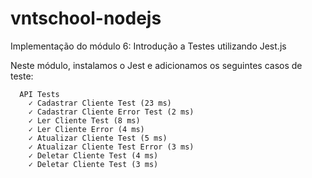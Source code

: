 # vntschool-nodejs

Implementação do módulo 6: Introdução a Testes utilizando Jest.js 

Neste módulo, instalamos o Jest e adicionamos os seguintes casos de teste:
```
  API Tests
    ✓ Cadastrar Cliente Test (23 ms)
    ✓ Cadastrar Cliente Error Test (2 ms)
    ✓ Ler Cliente Test (8 ms)
    ✓ Ler Cliente Error (4 ms)
    ✓ Atualizar Cliente Test (5 ms)
    ✓ Atualizar Cliente Test Error (3 ms)
    ✓ Deletar Cliente Test (4 ms)
    ✓ Deletar Cliente Test (3 ms)
```
